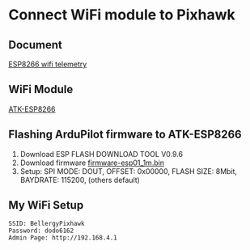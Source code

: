 # Connect WiFi module to Pixhawk

## Document
[ESP8266 wifi telemetry](http://ardupilot.org/copter/docs/common-esp8266-telemetry.html?highlight=wifi)

## WiFi Module
[ATK-ESP8266](https://detail.tmall.com/item.htm?id=581982859981&spm=a1z09.2.0.0.639f2e8dBz9VVv&_u=t1l42deacc19)

## Flashing ArduPilot firmware to ATK-ESP8266
1. Download ESP FLASH DOWNLOAD TOOL V0.9.6
2. Download firmware [firmware-esp01_1m.bin](http://firmware.ardupilot.org/Tools/MAVESP8266/latest/firmware-esp01_1m.bin)
3. Setup: SPI MODE: DOUT, OFFSET: 0x00000, FLASH SIZE: 8Mbit, BAYDRATE: 115200, (others default)

## My WiFi Setup
    SSID: BellergyPixhawk
    Password: dodo6162
    Admin Page: http://192.168.4.1